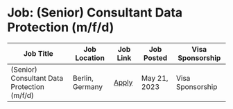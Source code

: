 # Job: (Senior) Consultant Data Protection (m/f/d)

| Job Title | Job Location | Job Link | Job Posted | Visa Sponsorship |
| --- | --- | --- | --- | --- |
| (Senior) Consultant Data Protection (m/f/d) | Berlin, Germany | [Apply](https://careers.oetkerdigital.com/o/senior-consultant-data-protection-mfd) | May 21, 2023 | Visa Sponsorship |
